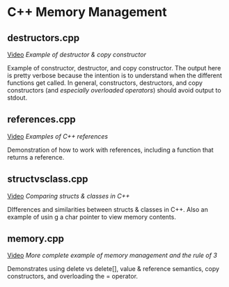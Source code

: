 # C++ Memory Management

## destructors.cpp

[Video](https://youtu.be/SKVERljxky4)
*Example of destructor & copy constructor*

Example of constructor, destructor, and copy constructor.  The output here is pretty verbose because the intention is to understand when the different functions get called.  In general, constructors, destructors, and copy constructors (and *especially overloaded operators*) should avoid output to stdout.

## references.cpp

[Video](https://youtu.be/j1HiuaUt1MU)
*Examples of C++ references*

Demonstration of how to work with references, including a function that returns a reference.

## structvsclass.cpp

[Video](https://youtu.be/fGnBsqVWpW0)
*Comparing structs & classes in C++*

DIfferences and similarities between structs & classes in C++.  Also an example of usin g a char pointer to view memory contents.

## memory.cpp

[Video](https://youtu.be/QZvPvywUXnQ)
*More complete example of memory management and the rule of 3*  

Demonstrates using delete vs delete[], value & reference semantics, copy constructors, and overloading the = operator.  
